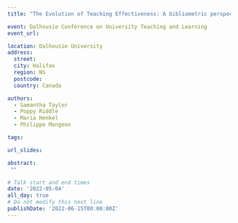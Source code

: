 ```yaml
---
title: "The Evolution of Teaching Effectiveness: A bibliometric perspective"

event: Dalhousie Conference on University Teaching and Learning
event_url: 

location: Dalhousie University
address:
  street: 
  city: Halifax
  region: NS
  postcode: 
  country: Canada

authors:
  - Samantha Taylor
  - Poppy Riddle
  - Maria Henkel
  - Philippe Mongeon

tags:

url_slides: 

abstract:
 ""

# Talk start and end times
date: '2022-05-04'
all_day: true
# Do not modify this next line
publishDate: '2022-06-15T00:00:00Z'
---
```

